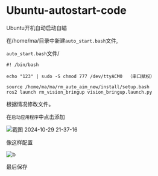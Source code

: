 # Ubuntu-autostart-code
Ubuntu开机自动启动自瞄

在/home/ma/目录中新建`auto_start.bash`文件,



`auto_start.bash`文件/
```
#! /bin/bash

echo "123" | sudo -S chmod 777 /dev/ttyACM0  （串口赋权）

source /home/ma/ma/rm_auto_aim_new/install/setup.bash
ros2 launch rm_vision_bringup vision_bringup.launch.py
```

根据情况修改文件。


在`启动应用程序`中点击添加

![截图 2024-10-29 21-37-16](https://github.com/user-attachments/assets/3978751a-3d30-44ec-9357-4f996cbb76c0)

像这样配置

![b](https://github.com/user-attachments/assets/85b0d6f8-5df9-4285-98df-75e6d4bbb871)

最后保存
